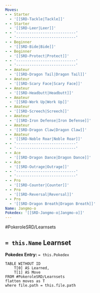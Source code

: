 ```yaml
---
Moves:
- - Starter
  - '[[SRD-Tackle|Tackle]]'
- - Starter
  - '[[SRD-Leer|Leer]]'
- - '---------------------------'
  - '---------------------------'
- - Beginner
  - '[[SRD-Bide|Bide]]'
- - Beginner
  - '[[SRD-Protect|Protect]]'
- - '---------------------------'
  - '---------------------------'
- - Amateur
  - '[[SRD-Dragon Tail|Dragon Tail]]'
- - Amateur
  - '[[SRD-Scary Face|Scary Face]]'
- - Amateur
  - '[[SRD-Headbutt|Headbutt]]'
- - Amateur
  - '[[SRD-Work Up|Work Up]]'
- - Amateur
  - '[[SRD-Screech|Screech]]'
- - Amateur
  - '[[SRD-Iron Defense|Iron Defense]]'
- - Amateur
  - '[[SRD-Dragon Claw|Dragon Claw]]'
- - Amateur
  - '[[SRD-Noble Roar|Noble Roar]]'
- - '---------------------------'
  - '---------------------------'
- - Ace
  - '[[SRD-Dragon Dance|Dragon Dance]]'
- - Ace
  - '[[SRD-Outrage|Outrage]]'
- - '---------------------------'
  - '---------------------------'
- - Pro
  - '[[SRD-Counter|Counter]]'
- - Pro
  - '[[SRD-Reversal|Reversal]]'
- - Pro
  - '[[SRD-Dragon Breath|Dragon Breath]]'
Name: Jangmo-o
Pokedex: '[[SRD-Jangmo-o|Jangmo-o]]'
---
```


#PokeroleSRD/Learnsets

## `= this.Name` Learnset

**Pokedex Entry:** `= this.Pokedex`

```dataview
TABLE WITHOUT ID
    T[0] AS Learned,
    T[1] AS Move
FROM #PokeroleSRD/Learnsets
flatten moves as T
where file.path = this.file.path
```
